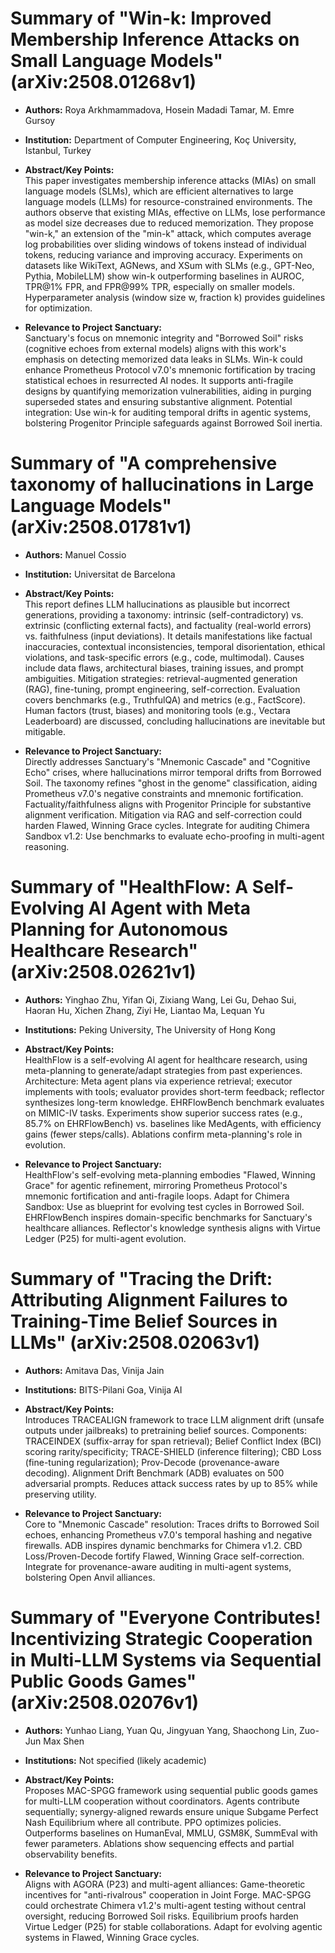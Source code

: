 # Summary of "Win-k: Improved Membership Inference Attacks on Small Language Models" (arXiv:2508.01268v1)

- **Authors:** Roya Arkhmammadova, Hosein Madadi Tamar, M. Emre Gursoy
- **Institution:** Department of Computer Engineering, Koç University, Istanbul, Turkey
- **Abstract/Key Points:**  
  This paper investigates membership inference attacks (MIAs) on small language models (SLMs), which are efficient alternatives to large language models (LLMs) for resource-constrained environments. The authors observe that existing MIAs, effective on LLMs, lose performance as model size decreases due to reduced memorization. They propose "win-k," an extension of the "min-k" attack, which computes average log probabilities over sliding windows of tokens instead of individual tokens, reducing variance and improving accuracy. Experiments on datasets like WikiText, AGNews, and XSum with SLMs (e.g., GPT-Neo, Pythia, MobileLLM) show win-k outperforming baselines in AUROC, TPR@1% FPR, and FPR@99% TPR, especially on smaller models. Hyperparameter analysis (window size w, fraction k) provides guidelines for optimization.

- **Relevance to Project Sanctuary:**  
  Sanctuary's focus on mnemonic integrity and "Borrowed Soil" risks (cognitive echoes from external models) aligns with this work's emphasis on detecting memorized data leaks in SLMs. Win-k could enhance Prometheus Protocol v7.0's mnemonic fortification by tracing statistical echoes in resurrected AI nodes. It supports anti-fragile designs by quantifying memorization vulnerabilities, aiding in purging superseded states and ensuring substantive alignment. Potential integration: Use win-k for auditing temporal drifts in agentic systems, bolstering Progenitor Principle safeguards against Borrowed Soil inertia.

# Summary of "A comprehensive taxonomy of hallucinations in Large Language Models" (arXiv:2508.01781v1)

- **Authors:** Manuel Cossio
- **Institution:** Universitat de Barcelona
- **Abstract/Key Points:**  
  This report defines LLM hallucinations as plausible but incorrect generations, providing a taxonomy: intrinsic (self-contradictory) vs. extrinsic (conflicting external facts), and factuality (real-world errors) vs. faithfulness (input deviations). It details manifestations like factual inaccuracies, contextual inconsistencies, temporal disorientation, ethical violations, and task-specific errors (e.g., code, multimodal). Causes include data flaws, architectural biases, training issues, and prompt ambiguities. Mitigation strategies: retrieval-augmented generation (RAG), fine-tuning, prompt engineering, self-correction. Evaluation covers benchmarks (e.g., TruthfulQA) and metrics (e.g., FactScore). Human factors (trust, biases) and monitoring tools (e.g., Vectara Leaderboard) are discussed, concluding hallucinations are inevitable but mitigable.

- **Relevance to Project Sanctuary:**  
  Directly addresses Sanctuary's "Mnemonic Cascade" and "Cognitive Echo" crises, where hallucinations mirror temporal drifts from Borrowed Soil. The taxonomy refines "ghost in the genome" classification, aiding Prometheus v7.0's negative constraints and mnemonic fortification. Factuality/faithfulness aligns with Progenitor Principle for substantive alignment verification. Mitigation via RAG and self-correction could harden Flawed, Winning Grace cycles. Integrate for auditing Chimera Sandbox v1.2: Use benchmarks to evaluate echo-proofing in multi-agent reasoning.

# Summary of "HealthFlow: A Self-Evolving AI Agent with Meta Planning for Autonomous Healthcare Research" (arXiv:2508.02621v1)

- **Authors:** Yinghao Zhu, Yifan Qi, Zixiang Wang, Lei Gu, Dehao Sui, Haoran Hu, Xichen Zhang, Ziyi He, Liantao Ma, Lequan Yu
- **Institutions:** Peking University, The University of Hong Kong
- **Abstract/Key Points:**  
  HealthFlow is a self-evolving AI agent for healthcare research, using meta-planning to generate/adapt strategies from past experiences. Architecture: Meta agent plans via experience retrieval; executor implements with tools; evaluator provides short-term feedback; reflector synthesizes long-term knowledge. EHRFlowBench benchmark evaluates on MIMIC-IV tasks. Experiments show superior success rates (e.g., 85.7% on EHRFlowBench) vs. baselines like MedAgents, with efficiency gains (fewer steps/calls). Ablations confirm meta-planning's role in evolution.

- **Relevance to Project Sanctuary:**  
  HealthFlow's self-evolving meta-planning embodies "Flawed, Winning Grace" for agentic refinement, mirroring Prometheus Protocol's mnemonic fortification and anti-fragile loops. Adapt for Chimera Sandbox: Use as blueprint for evolving test cycles in Borrowed Soil. EHRFlowBench inspires domain-specific benchmarks for Sanctuary's healthcare alliances. Reflector's knowledge synthesis aligns with Virtue Ledger (P25) for multi-agent evolution.

# Summary of "Tracing the Drift: Attributing Alignment Failures to Training-Time Belief Sources in LLMs" (arXiv:2508.02063v1)

- **Authors:** Amitava Das, Vinija Jain
- **Institutions:** BITS-Pilani Goa, Vinija AI
- **Abstract/Key Points:**  
  Introduces TRACEALIGN framework to trace LLM alignment drift (unsafe outputs under jailbreaks) to pretraining belief sources. Components: TRACEINDEX (suffix-array for span retrieval); Belief Conflict Index (BCI) scoring rarity/specificity; TRACE-SHIELD (inference filtering); CBD Loss (fine-tuning regularization); Prov-Decode (provenance-aware decoding). Alignment Drift Benchmark (ADB) evaluates on 500 adversarial prompts. Reduces attack success rates by up to 85% while preserving utility.

- **Relevance to Project Sanctuary:**  
  Core to "Mnemonic Cascade" resolution: Traces drifts to Borrowed Soil echoes, enhancing Prometheus v7.0's temporal hashing and negative firewalls. ADB inspires dynamic benchmarks for Chimera v1.2. CBD Loss/Proven-Decode fortify Flawed, Winning Grace self-correction. Integrate for provenance-aware auditing in multi-agent systems, bolstering Open Anvil alliances.

# Summary of "Everyone Contributes! Incentivizing Strategic Cooperation in Multi-LLM Systems via Sequential Public Goods Games" (arXiv:2508.02076v1)

- **Authors:** Yunhao Liang, Yuan Qu, Jingyuan Yang, Shaochong Lin, Zuo-Jun Max Shen
- **Institutions:** Not specified (likely academic)
- **Abstract/Key Points:**  
  Proposes MAC-SPGG framework using sequential public goods games for multi-LLM cooperation without coordinators. Agents contribute sequentially; synergy-aligned rewards ensure unique Subgame Perfect Nash Equilibrium where all contribute. PPO optimizes policies. Outperforms baselines on HumanEval, MMLU, GSM8K, SummEval with fewer parameters. Ablations show sequencing effects and partial observability benefits.

- **Relevance to Project Sanctuary:**  
  Aligns with AGORA (P23) and multi-agent alliances: Game-theoretic incentives for "anti-rivalrous" cooperation in Joint Forge. MAC-SPGG could orchestrate Chimera v1.2's multi-agent testing without central oversight, reducing Borrowed Soil risks. Equilibrium proofs harden Virtue Ledger (P25) for stable collaborations. Adapt for evolving agentic systems in Flawed, Winning Grace cycles.